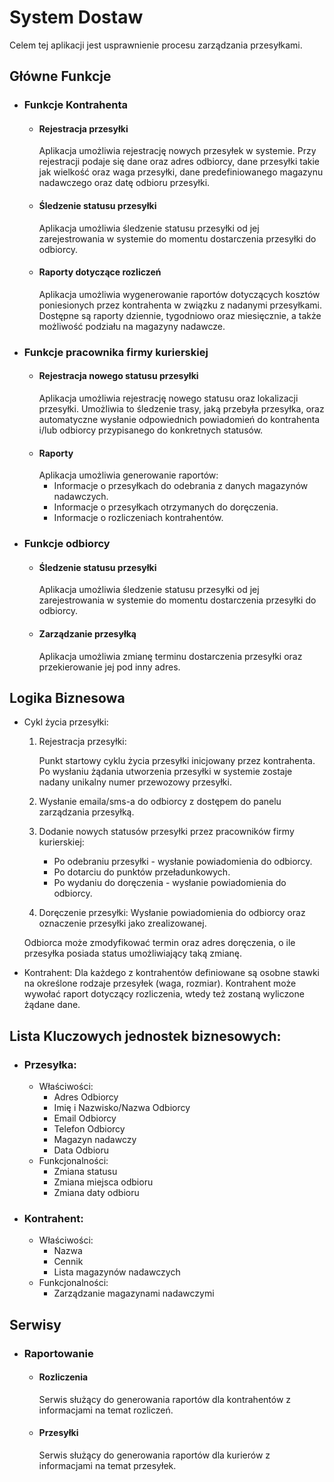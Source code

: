 # System Dostaw

Celem tej aplikacji jest usprawnienie procesu zarządzania przesyłkami.

## Główne Funkcje

* ### Funkcje Kontrahenta
    * #### Rejestracja przesyłki
        Aplikacja umożliwia rejestrację nowych przesyłek w systemie. Przy rejestracji podaje się dane oraz adres odbiorcy, dane przesyłki takie jak wielkość oraz waga przesyłki, dane predefiniowanego magazynu nadawczego oraz datę odbioru przesyłki.
    * #### Śledzenie statusu przesyłki
        Aplikacja umożliwia śledzenie statusu przesyłki od jej zarejestrowania w systemie do momentu dostarczenia przesyłki do odbiorcy.
    * #### Raporty dotyczące rozliczeń
        Aplikacja umożliwia wygenerowanie raportów dotyczących kosztów poniesionych przez kontrahenta w związku z nadanymi przesyłkami. Dostępne są raporty dziennie, tygodniowo oraz miesięcznie, a także możliwość podziału na magazyny nadawcze.

* ### Funkcje pracownika firmy kurierskiej
    * #### Rejestracja nowego statusu przesyłki
        Aplikacja umożliwia rejestrację nowego statusu oraz lokalizacji przesyłki. Umożliwia to śledzenie trasy, jaką przebyła przesyłka, oraz automatyczne wysłanie odpowiednich powiadomień do kontrahenta i/lub odbiorcy przypisanego do konkretnych statusów.
    * #### Raporty
        Aplikacja umożliwia generowanie raportów:
        * Informacje o przesyłkach do odebrania z danych magazynów nadawczych.
        * Informacje o przesyłkach otrzymanych do doręczenia.
        * Informacje o rozliczeniach kontrahentów.

* ### Funkcje odbiorcy
    * #### Śledzenie statusu przesyłki
        Aplikacja umożliwia śledzenie statusu przesyłki od jej zarejestrowania w systemie do momentu dostarczenia przesyłki do odbiorcy.
    * #### Zarządzanie przesyłką
        Aplikacja umożliwia zmianę terminu dostarczenia przesyłki oraz przekierowanie jej pod inny adres.


## Logika Biznesowa

* Cykl życia przesyłki:
    1. Rejestracja przesyłki:

        Punkt startowy cyklu życia przesyłki inicjowany przez kontrahenta. Po wysłaniu żądania utworzenia przesyłki w systemie zostaje nadany unikalny numer przewozowy przesyłki.

    2. Wysłanie emaila/sms-a do odbiorcy z dostępem do panelu zarządzania przesyłką.

    3. Dodanie nowych statusów przesyłki przez pracowników firmy kurierskiej:
        * Po odebraniu przesyłki - wysłanie powiadomienia do odbiorcy.
        * Po dotarciu do punktów przeładunkowych.
        * Po wydaniu do doręczenia - wysłanie powiadomienia do odbiorcy.
    
    4. Doręczenie przesyłki:
        Wysłanie powiadomienia do odbiorcy oraz oznaczenie przesyłki jako zrealizowanej.

    Odbiorca może zmodyfikować termin oraz adres doręczenia, o ile przesyłka posiada status umożliwiający taką zmianę.

* Kontrahent:
    Dla każdego z kontrahentów definiowane są osobne stawki na określone rodzaje przesyłek (waga, rozmiar). Kontrahent może wywołać raport dotyczący rozliczenia, wtedy też zostaną wyliczone żądane dane.

## Lista Kluczowych jednostek biznesowych:
* ### Przesyłka:
    * Właściwości:
        * Adres Odbiorcy
        * Imię i Nazwisko/Nazwa Odbiorcy
        * Email Odbiorcy
        * Telefon Odbiorcy
        * Magazyn nadawczy
        * Data Odbioru
    * Funkcjonalności:
        * Zmiana statusu
        * Zmiana miejsca odbioru
        * Zmiana daty odbioru

* ### Kontrahent:
    * Właściwości:
        * Nazwa
        * Cennik
        * Lista magazynów nadawczych
    * Funkcjonalności:
        * Zarządzanie magazynami nadawczymi

## Serwisy

* ### Raportowanie
    * #### Rozliczenia
        Serwis służący do generowania raportów dla kontrahentów z informacjami na temat rozliczeń.
    * #### Przesyłki
        Serwis służący do generowania raportów dla kurierów z informacjami na temat przesyłek.